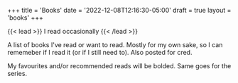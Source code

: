 +++
title = 'Books'
date  = '2022-12-08T12:16:30-05:00'
draft = true
layout = 'books'
+++

{{< lead >}} I read occasionally {{< /lead >}}

A list of books I've read or want to read. Mostly for my own sake, so I can rememeber if I read it (or if I still need
to). Also posted for cred.

My favourites and/or recommended reads will be bolded. Same goes for the series.


